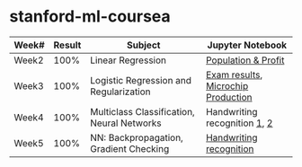 # stanford-ml-coursea

| Week# | Result | Subject                                    | Jupyter Notebook                   |
|-------|--------|--------------------------------------------|------------------------------------|
| Week2 | 100%   | Linear Regression                          | [Population & Profit](https://github.com/szdani/stanford-ml-coursera/blob/master/ex1/week2_ex1.ipynb)                |
| Week3 | 100%   | Logistic Regression and Regularization     | [Exam results](https://github.com/szdani/stanford-ml-coursera/blob/master/ex2/week3_ex2.ipynb), [Microchip Production](https://github.com/szdani/stanford-ml-coursera/blob/master/ex2/week3_ex2_reg.ipynb) |
| Week4 | 100%   | Multiclass Classification, Neural Networks | Handwriting  recognition [1](https://github.com/szdani/stanford-ml-coursera/blob/master/ex3/week4_ex1.ipynb), [2](https://github.com/szdani/stanford-ml-coursera/blob/master/ex3/week4_ex2_nn.ipynb)      |
| Week5 | 100%   | NN: Backpropagation, Gradient Checking| [Handwriting  recognition ](https://github.com/szdani/stanford-ml-coursera/blob/master/ex4/week5_ex1.ipynb)     |
